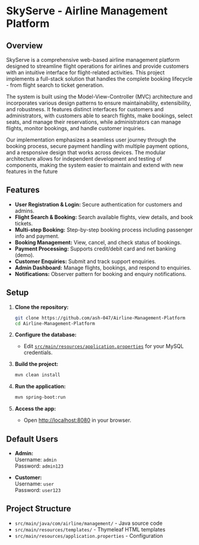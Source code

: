 # SkyServe - Airline Management Platform

## Overview

SkyServe is a comprehensive web-based airline management platform designed to streamline flight operations for airlines and provide customers with an intuitive interface for flight-related 
activities. This project implements a full-stack solution that handles the complete booking 
lifecycle - from flight search to ticket generation. 

The system is built using the Model-View-Controller (MVC) architecture and incorporates various design patterns to ensure maintainability, extensibility, and robustness. It features distinct interfaces for customers and administrators, with customers able to search flights, make bookings, select seats, and manage their reservations, while administrators can manage flights, monitor bookings, and handle customer inquiries. 

Our implementation emphasizes a seamless user journey through the booking process, secure 
payment handling with multiple payment options, and a responsive design that works across 
devices. The modular architecture allows for independent development and testing of 
components, making the system easier to maintain and extend with new features in the future

## Features

- **User Registration & Login:** Secure authentication for customers and admins.
- **Flight Search & Booking:** Search available flights, view details, and book tickets.
- **Multi-step Booking:** Step-by-step booking process including passenger info and payment.
- **Booking Management:** View, cancel, and check status of bookings.
- **Payment Processing:** Supports credit/debit card and net banking (demo).
- **Customer Enquiries:** Submit and track support enquiries.
- **Admin Dashboard:** Manage flights, bookings, and respond to enquiries.
- **Notifications:** Observer pattern for booking and enquiry notifications.

## Setup

1. **Clone the repository:**
   ```sh
   git clone https://github.com/ash-047/Airline-Management-Platform
   cd Airline-Management-Platform
   ```

2. **Configure the database:**
   - Edit [`src/main/resources/application.properties`](src/main/resources/application.properties) for your MySQL credentials.

3. **Build the project:**
   ```sh
   mvn clean install
   ```

4. **Run the application:**
   ```sh
   mvn spring-boot:run
   ```

5. **Access the app:**
   - Open [http://localhost:8080](http://localhost:8080) in your browser.

## Default Users

- **Admin:**  
  Username: `admin`  
  Password: `admin123`

- **Customer:**  
  Username: `user`  
  Password: `user123`

## Project Structure

- `src/main/java/com/airline/management/` - Java source code
- `src/main/resources/templates/` - Thymeleaf HTML templates
- `src/main/resources/application.properties` - Configuration

